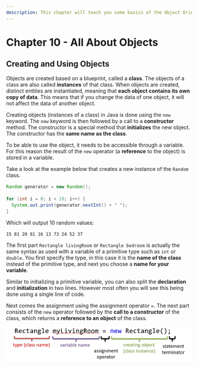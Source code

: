 ```yaml
---
description: This chapter will teach you some basics of the Object Oriented Programming, particularly on using objects.
---
```


# Chapter 10 - All About Objects

<!-- TODO: Descent intro -->

## Creating and Using Objects

Objects are created based on a blueprint, called a **class**. The objects of a class are also called **instances** of that class. When objects are created, distinct entities are instantiated, meaning that **each object contains its own copy of data**. This means that if you change the data of one object, it will not affect the data of another object.

<!-- Caution needed when using reference types -->

Creating objects (instances of a class) in Java is done using the `new` keyword. The `new` keyword is then followed by a call to a **constructor** method. The constructor is a special method that **initializes** the new object. The constructor has the **same name as the class**.

To be able to use the object, it needs to be accessible through a variable. For this reason the result of the `new` operator (a **reference** to the object) is stored in a variable.

Take a look at the example below that creates a new instance of the `Random` class.

```java
Random generator = new Random();

for (int i = 0; i < 10; i++) {
  System.out.print(generator.nextInt() + " ");
}
```

Which will output 10 random values:

```text
15 81 20 81 16 13 73 24 52 37
```

The first part `Rectangle livingRoom` or `Rectangle bedroom` is actually the same syntax as used with a variable of a primitive type such as `int` or `double`. You first specify the type, in this case it is the **name of the class** instead of the primitive type, and next you choose a **name for your variable**.

Similar to initializing a primitive variable, you can also split the **declaration** and **initialization** in two lines. However most often you will see this being done using a single line of code.

Next comes the assignment using the assignment operator `=`. The next part consists of the `new` operator followed by the **call to a constructor** of the class, which returns a **reference to an object** of the class.

![Creating objects of Classes](img/creating_an_object.png)